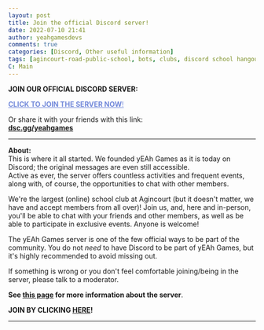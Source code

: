 ```yaml
---
layout: post
title: Join the official Discord server!
date: 2022-07-10 21:41
author: yeahgamesdevs
comments: true
categories: [Discord, Other useful information]
tags: [agincourt-road-public-school, bots, clubs, discord school hangouts, discord-server, free discord servers, join now]
C: Main
---
```

<!-- wp:paragraph -->
<p><strong>JOIN OUR OFFICIAL DISCORD SERVER:</strong></p>
<!-- /wp:paragraph -->

<!-- wp:buttons -->
<div class="wp-block-buttons"><!-- wp:button {"width":50,"style":{"color":{"text":"#7289da"}},"className":"is-style-outline","fontSize":"medium"} -->
<div class="wp-block-button has-custom-width wp-block-button__width-50 has-custom-font-size is-style-outline has-medium-font-size"><a class="wp-block-button__link has-text-color wp-element-button" href="https://dsc.gg/yeahgames" style="color:#7289da;"><strong>CLICK TO JOIN THE SERVER NOW</strong>!</a></div>
<!-- /wp:button --></div>
<!-- /wp:buttons -->

<!-- wp:paragraph -->
<p>Or share it with your friends with this link:<br><a href="http://dsc.gg/yeahgames"><strong>dsc.gg/yeahgames</strong></a></p>
<!-- /wp:paragraph -->

<!-- wp:separator -->
<hr class="wp-block-separator has-alpha-channel-opacity" />
<!-- /wp:separator -->

<!-- wp:paragraph -->
<p><strong>About:</strong><br>This is where it all started. We founded yEAh Games as it is today on Discord; the original messages are even still accessible.<br>Active as ever, the server offers countless activities and frequent events, along with, of course, the opportunities to chat with other members.</p>
<!-- /wp:paragraph -->

<!-- wp:paragraph -->
<p>We're the largest (online) school club at Agincourt (but it doesn't matter, we have and accept members from all over)! Join us, and, here and in-person, you'll be able to chat with your friends and other members, as well as be able to participate in exclusive events. Anyone is welcome!</p>
<!-- /wp:paragraph -->

<!-- wp:paragraph -->
<p>The yEAh Games server is one of the few official ways to be part of the community. You do not <em>need</em> to have Discord to be part of yEAh Games, but it's highly recommended to avoid missing out.</p>
<!-- /wp:paragraph -->

<!-- wp:paragraph -->
<p>If something is wrong or you don't feel comfortable joining/being in the server, please talk to a moderator.</p>
<!-- /wp:paragraph -->

<!-- wp:paragraph -->
<p><strong>See <a href="https://yeaharchives.wordpress.com/discord-about/">this page</a> for more information about the server</strong>.</p>
<!-- /wp:paragraph -->

<!-- wp:paragraph -->
<p><strong>JOIN BY CLICKING <a href="http://dsc.gg/yeahgames">HERE</a>!</strong></p>
<!-- /wp:paragraph -->

<!-- wp:separator -->
<hr class="wp-block-separator has-alpha-channel-opacity" />
<!-- /wp:separator -->
